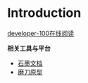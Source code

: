 # Introduction



[developer-100在线阅读](https://guxiaobai.gitbooks.io/developer-101/content/)


**相关工具与平台**


*  [石墨文档](https://shimo.im/)
*  [磨刀原型](https://modao.cc/)